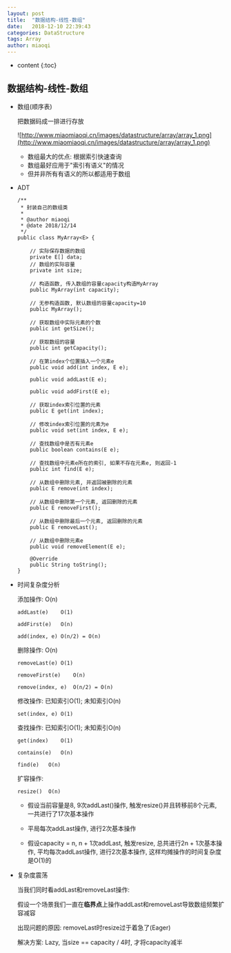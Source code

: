 ```yaml
---
layout: post
title:  "数据结构-线性-数组"
date:   2018-12-10 22:39:43
categories: DataStructure
tags: Array
author: miaoqi
---
```


* content
{:toc}
## 数据结构-线性-数组

* 数组(顺序表)

  把数据码成一排进行存放

  ![http://www.miaomiaoqi.cn/images/datastructure/array/array_1.png](http://www.miaomiaoqi.cn/images/datastructure/array/array_1.png)

  * 数组最大的优点: 根据索引快速查询
  * 数组最好应用于"索引有语义"的情况
  * 但并非所有有语义的所以都适用于数组

* ADT

  ```
  /**
   * 封装自己的数组类
   *
   * @author miaoqi
   * @date 2018/12/14
   */
  public class MyArray<E> {
  
      // 实际保存数据的数组
      private E[] data;
      // 数组的实际容量
      private int size;
  
      // 构造函数, 传入数组的容量capacity构造MyArray
      public MyArray(int capacity);
  
      // 无参构造函数, 默认数组的容量capacity=10
      public MyArray();
  
      // 获取数组中实际元素的个数
      public int getSize();
  
      // 获取数组的容量
      public int getCapacity();
  
      // 在第index个位置插入一个元素e
      public void add(int index, E e);
  
      public void addLast(E e);
  
      public void addFirst(E e);
  
      // 获取index索引位置的元素
      public E get(int index);
  
      // 修改index索引位置的元素为e
      public void set(int index, E e);
  
      // 查找数组中是否有元素e
      public boolean contains(E e);
  
      // 查找数组中元素e所在的索引, 如果不存在元素e, 则返回-1
      public int find(E e);
  
      // 从数组中删除元素, 并返回被删除的元素
      public E remove(int index);
  
      // 从数组中删除第一个元素, 返回删除的元素
      public E removeFirst();
  
      // 从数组中删除最后一个元素, 返回删除的元素
      public E removeLast();
  
      // 从数组中删除元素e
      public void removeElement(E e);
  
      @Override
      public String toString();
  }
  ```

* 时间复杂度分析

  添加操作: O(n)

  ```
  addLast(e)	O(1)
  
  addFirst(e)	O(n)
  
  add(index, e)	O(n/2) = O(n)
  ```

  删除操作: O(n)

  ```
  removeLast(e)	O(1)
  
  removeFirst(e)	O(n)
  
  remove(index, e)	O(n/2) = O(n)
  ```

  修改操作: 已知索引O(1); 未知索引O(n)

  ```
  set(index, e)	O(1)
  ```

  查找操作: 已知索引O(1); 未知索引O(n)

  ```
  get(index)	O(1)
  
  contains(e)	O(n)
  
  find(e)	O(n)
  ```

  扩容操作:

  ```
  resize()	O(n)
  ```

  * 假设当前容量是8, 9次addLast()操作, 触发resize()并且转移前8个元素, 一共进行了17次基本操作

  * 平局每次addLast操作, 进行2次基本操作
  * 假设capacity = n, n + 1次addLast, 触发resize, 总共进行2n + 1次基本操作, 平均每次addLast操作, 进行2次基本操作, 这样均摊操作的时间复杂度是O(1)的

* 复杂度震荡

  当我们同时看addLast和removeLast操作:

  假设一个场景我们一直在**临界点**上操作addLast和removeLast导致数组频繁扩容减容

  出现问题的原因: removeLast时resize过于着急了(Eager)

  解决方案: Lazy, 当size == capacity / 4时, 才将capacity减半





